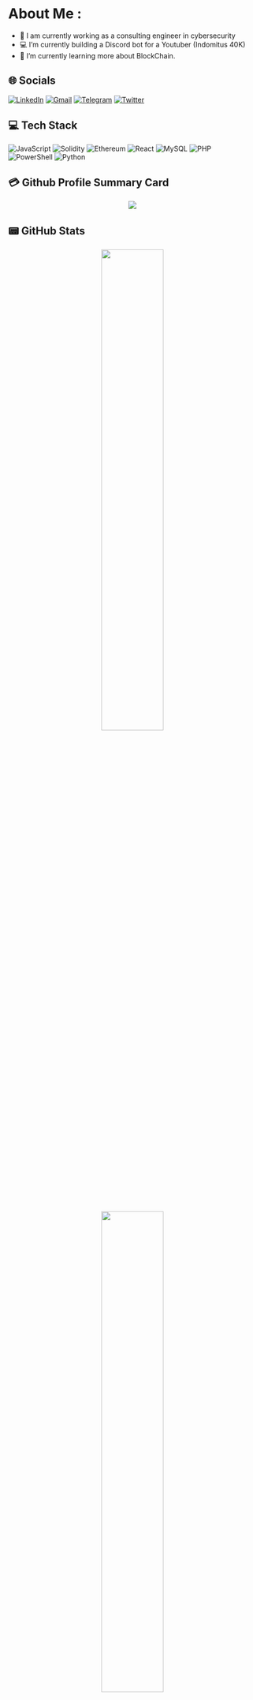 # About Me :
- 🔭 I am currently working as a consulting engineer in cybersecurity
- 💻 I’m currently building a Discord bot for a Youtuber (Indomitus 40K)
- 🌱 I’m currently learning more about BlockChain.

## 🌐 Socials
[![LinkedIn](https://img.shields.io/badge/LinkedIn-0077B5?style=for-the-badge&logo=linkedin&logoColor=white)](https://www.linkedin.com/in/dimitri-ramanantsoa/) [![Gmail](https://img.shields.io/badge/Gmail-D14836?style=for-the-badge&logo=gmail&logoColor=white)](mailto:dimitri.rama.pro@gmail.com) [![Telegram](https://img.shields.io/badge/Telegram-2CA5E0?style=for-the-badge&logo=telegram&logoColor=white)](https://t.me/DimitriRama) [![Twitter](https://img.shields.io/twitter/follow/Watap3dedam?logo=Twitter&style=for-the-badge)](https://twitter.com/Watap3dedam)

## 💻 Tech Stack
![JavaScript](https://img.shields.io/badge/javascript-%23323330.svg?style=for-the-badge&logo=javascript&logoColor=%23F7DF1E) ![Solidity](https://img.shields.io/badge/Solidity-%23363636.svg?style=for-the-badge&logo=solidity&logoColor=white) ![Ethereum](https://img.shields.io/badge/Ethereum-3C3C3D?style=for-the-badge&logo=Ethereum&logoColor=white) ![React](https://img.shields.io/badge/react-%2320232a.svg?style=for-the-badge&logo=react&logoColor=%2361DAFB) ![MySQL](https://img.shields.io/badge/mysql-%2300f.svg?style=for-the-badge&logo=mysql&logoColor=white) ![PHP](https://img.shields.io/badge/PHP-777BB4?style=for-the-badge&logo=php&logoColor=white) ![PowerShell](https://img.shields.io/badge/Powershell-2CA5E0?style=for-the-badge&logo=powershell&logoColor=white) ![Python](https://img.shields.io/badge/Python-3776AB?style=for-the-badge&logo=python&logoColor=white)

## 💳 Github Profile Summary Card
<p align="center">
  <img src="http://github-profile-summary-cards.vercel.app/api/cards/profile-details?username=Dimitri-RAMANANTSOA&theme=github_dark"/>
</p>

## 📟 GitHub Stats
<p align="center">
	<img width="50%" src="https://github-readme-stats.vercel.app/api?username=Dimitri-RAMANANTSOA&show_icons=true&theme=transparent&count_private=true" />
	<img width="50%" src="https://github-readme-stats.vercel.app/api/top-langs/?username=Dimitri-RAMANANTSOA&layout=compact&theme=transparent" />
</p>
